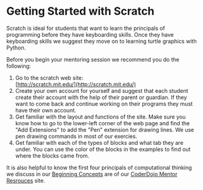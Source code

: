 # Getting Started with Scratch
Scratch is ideal for students that want to learn the principals of programming before they have keyboarding skills.  Once they have keyboarding skills we suggest they move on to learning turtle graphics with Python.

Before you begin your mentoring session we recommend you do the following:

1. Go to the scratch web site:<br/>
[http://scratch.mit.edu/](http://scratch.mit.edu/)
2. Create your own account for yourself and suggest that each student create their account with the help of their parent or guardian.  If they want to come back and continue working on their programs they must have their own account.
3. Get familiar with the layout and functions of the site.  Make sure you know how to go to the lower-left corner of the
web page and find the "Add Extensions" to add the "Pen" extension for drawing lines.  We use pen drawing commands in
most of our exercies.
4. Get familiar with each of the types of blocks and what tab they are under.  You can use the color of the blocks
in the examples to find out where the blocks came from.

It is also helpful to know the first four principals of computational thinking we discuss in our [Beginning Concepts](https://coderdojotc.github.io/CoderDojoTC/beginning-concepts/) are of our [CoderDojo Mentor Resrouces](https://coderdojotc.github.io/CoderDojoTC/) site.
